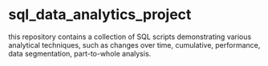 # sql_data_analytics_project
this repository contains a collection of SQL scripts demonstrating various analytical techniques, such as changes over time, cumulative, performance, data segmentation, part-to-whole analysis.
